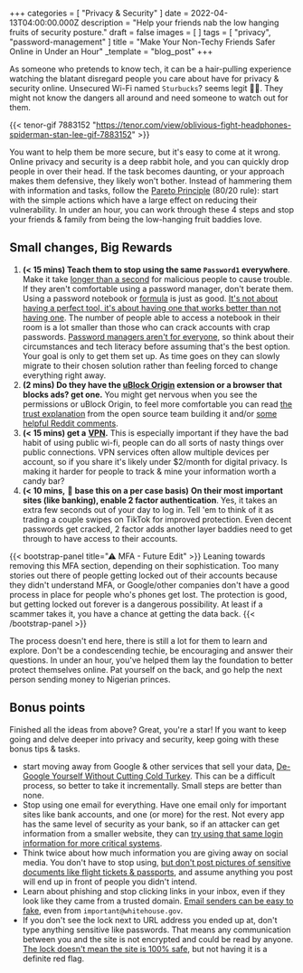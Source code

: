 +++
categories = [ "Privacy & Security" ]
date = 2022-04-13T04:00:00.000Z
description = "Help your friends nab the low hanging fruits of security posture."
draft = false
images = [ ]
tags = [ "privacy", "password-management" ]
title = "Make Your Non-Techy Friends Safer Online in Under an Hour"
_template = "blog_post"
+++

As someone who pretends to know tech, it can be a hair-pulling experience watching the blatant disregard people you care about have for privacy & security online. Unsecured Wi-Fi named `Sturbucks`? seems legit 🤦‍♀️. They might not know the dangers all around and need someone to watch out for them.

{{< tenor-gif 7883152 "https://tenor.com/view/oblivious-fight-headphones-spiderman-stan-lee-gif-7883152" >}}

You want to help them be more secure, but it's easy to come at it wrong. Online privacy and security is a deep rabbit hole, and you can quickly drop people in over their head. If the task becomes daunting, or your approach makes them defensive, they likely won't bother. Instead of hammering them with information and tasks, follow the [Pareto Principle](https://lawsofux.com/pareto-principle) (80/20 rule): start with the simple actions which have a large effect on reducing their vulnerability. In under an hour, you can work through these 4 steps and stop your friends & family from being the low-hanging fruit baddies love.

## Small changes, Big Rewards

1. **(< 15 mins) Teach them to stop using the same `Password1` everywhere**. Make it take [longer than a second](https://www.techrepublic.com/article/most-of-the-worlds-most-popular-passwords-can-be-cracked-in-under-a-second/) for malicious people to cause trouble. If they aren't comfortable using a password manager, don't berate them. Using a password notebook or [formula](https://hdf.net/password-formulas/) is just as good. [It's not about having a perfect tool, it's about having one that works better than not having one](https://www.troyhunt.com/password-managers-dont-have-to-be-perfect-they-just-have-to-be-better-than-not-having-one/). The number of people able to access a notebook in their room is a lot smaller than those who can crack accounts with crap passwords. [Password managers aren't for everyone](https://medium.com/@stuartschechter/before-you-use-a-password-manager-9f5949ccf168), so think about their circumstances and tech literacy before assuming that's the best option. Your goal is only to get them set up. As time goes on they can slowly migrate to their chosen solution rather than feeling forced to change everything right away.
2. **(2 mins) Do they have the [uBlock Origin](https://ublockorigin.com/) extension or a browser that blocks ads? get one.** You might get nervous when you see the permissions or uBlock Origin, to feel more comfortable you can read [the trust explanation](https://github.com/gorhill/uBlock/wiki/Can-you-trust-uBlock-Origin%3F) from the open source team building it and/or [some helpful Reddit comments](https://www.reddit.com/r/privacy/comments/amy91s/ublock_origin_permissions_ok/).
3. **(< 15 mins) get a** [**VPN**](https://restoreprivacy.com/vpn/)**.** This is especially important if they have the bad habit of using public wi-fi, people can do all sorts of nasty things over public connections. VPN services often allow multiple devices per account, so if you share it's likely under $2/month for digital privacy. Is making it harder for people to track & mine your information worth a candy bar?
4. **(< 10 mins,** 🤔 **base this on a per case basis)** **On their most important sites (like banking), enable 2 factor authentication**. Yes, it takes an extra few seconds out of your day to log in. Tell 'em to think of it as trading a couple swipes on TikTok for improved protection. Even decent passwords get cracked, 2 factor adds another layer baddies need to get through to have access to their accounts.

{{< bootstrap-panel title="⚠ MFA - Future Edit" >}}
   Leaning towards removing this MFA section, depending on their sophistication. Too many stories out there of people getting locked out of their accounts because they didn't understand MFA, or Google/other companies don't have a good process in place for people who's phones get lost. The protection is good, but getting locked out forever is a dangerous possibility. At least if a scammer takes it, you have a chance at getting the data back.
{{< /bootstrap-panel >}}

The process doesn't end here, there is still a lot for them to learn and explore. Don't be a condescending techie, be encouraging and answer their questions. In under an hour, you've helped them lay the foundation to better protect themselves online. Pat yourself on the back, and go help the next person sending money to Nigerian princes.

## Bonus points

Finished all the ideas from above? Great, you're a star! If you want to keep going and delve deeper into privacy and security, keep going with these bonus tips & tasks.

* start moving away from Google & other services that sell your data, [De-Google Yourself Without Cutting Cold Turkey](/blog/de-google-yourself-without-cutting-cold-turkey/). This can be a difficult process, so better to take it incrementally. Small steps are better than none.
* Stop using one email for everything. Have one email only for important sites like bank accounts, and one (or more) for the rest. Not every app has the same level of security as your bank, so if an attacker can get information from a smaller website, they can [try using that same login information for more critical systems](https://www.cloudflare.com/learning/bots/what-is-credential-stuffing/).
* Think twice about how much information you are giving away on social media. You don't have to stop using, [but don't post pictures of sensitive documents like flight tickets & passports](https://mango.pdf.zone/finding-former-australian-prime-minister-tony-abbotts-passport-number-on-instagram), and assume anything you post will end up in front of people you didn't intend.
* Learn about phishing and stop clicking links in your inbox, even if they look like they came from a trusted domain. [Email senders can be easy to fake](https://www.vox.com/recode/2020/4/2/21202852/coronavirus-scam-email-who-spoofing-domain-dmarc), even from `important@whitehouse.gov`.
* If you don't see the lock next to URL address you ended up at, don't type anything sensitive like passwords. That means any communication between you and the site is not encrypted and could be read by anyone. [The lock doesn't mean the site is 100% safe](https://www.xudongz.com/blog/2017/idn-phishing/), but not having it is a definite red flag.
